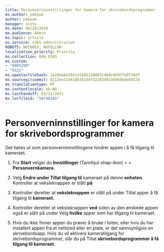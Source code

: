 ```yaml
---
title: Personverninnstillinger for kamera for skrivebordsprogrammer
ms.author: pebaum
author: pebaum
manager: scotv
ms.date: 08/20/2020
ms.audience: Admin
ms.topic: article
ms.service: o365-administration
ROBOTS: NOINDEX, NOFOLLOW
localization_priority: Priority
ms.collection: Adm_O365
ms.custom:
- "9005290"
- "9121"
ms.openlocfilehash: 1e288a6e593c41b05130883cdb9c6697fe0776df
ms.sourcegitcommit: 6312ee31561db36104f32282d019d069ede69174
ms.translationtype: MT
ms.contentlocale: nb-NO
ms.lasthandoff: 03/11/2021
ms.locfileid: "50748165"
---
```

# <a name="camera-privacy-settings-for-desktop-apps"></a>Personverninnstillinger for kamera for skrivebordsprogrammer

Det høres ut som personverninnstillingene hindrer appen i å få tilgang til kameraet.

1.  Fra **Start** velger du **Innstillinger** (Tannhjul-shap-ikon) >   >  **Personvernkamera**.

2.  Velg **Endre under Tillat tilgang til** kameraet på denne **enheten**. Kontroller at veksleknappen er slått **på**.

3.  Kontroller deretter at **veksleknappen** er slått på under Tillat apper å få tilgang til **kameraet.**

4.  Kontroller deretter at veksleknappen **ved** siden av den ønskede appen også er slått på under Velg **hvilke** apper som har tilgang til kameraet.

5.  Hvis du ikke finner appen du prøver å bruke i listen, eller hvis du har installert appen fra et nettsted eller en plate, er det sannsynligvis en skrivebordsapp. Hvis du vil aktivere kameratilgang for skrivebordsprogrammer, slår du på Tillat **skrivebordsprogrammer å få tilgang til kameraet.**